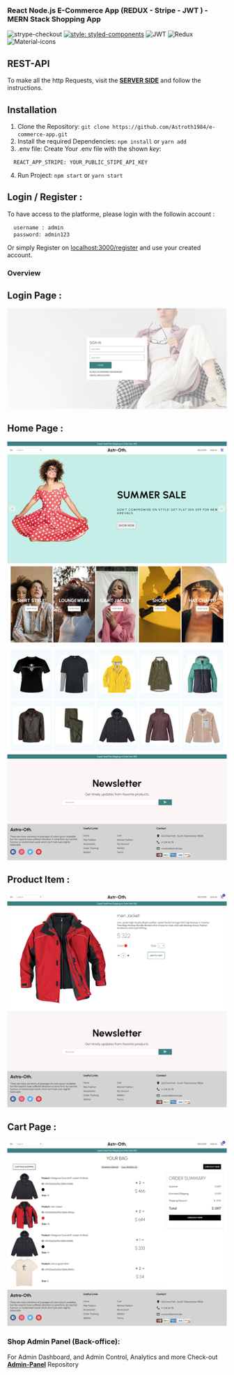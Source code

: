 ### React Node.js E-Commerce App (REDUX - Stripe - JWT ) - MERN Stack Shopping App

![strype-checkout](https://shields.io/badge/stripe-checkout-blue?logo=stripe&style=flat)
[![style: styled-components](https://img.shields.io/badge/style-%F0%9F%92%85%20styled--components-orange.svg?colorB=daa357&colorA=db748e)](https://github.com/styled-components/styled-components)
![JWT](https://shields.io/badge/jwt-JsonWebToken-ff69b4?logo=jsonwebtokens&style=plastic)
![Redux](https://shields.io/badge/Redux-764abc?logo=redux&style=plastic)
![Material-icons](https://shields.io/badge/Material--Icons-Materual--UI-e81e63?logo=materialdesignicons&style=plastic)



## REST-API

To make all the http Requests, visit the **[SERVER SIDE](https://github.com/Astroth1984/ecommerce-REST-Api "Rest-API")** and follow the instructions.

## Installation

1. Clone the Repository: `git clone https://github.com/Astroth1984/e-commerce-app.git`
2. Install the required Dependencies: `npm install` or `yarn add`
3. .env file: Create Your .env file with the shown _key_:

```
  REACT_APP_STRIPE: YOUR_PUBLIC_STIPE_API_KEY 
```
4. Run Project: `npm start` or `yarn start`

## Login / Register :

To have access to the platforme, please login with the followin account : 

```
  username : admin
  password: admin123
```
Or simply Register on [localhost:3000/register](http://localhost:3000/register) and use your created account.

### Overview

## Login Page :

![Login](login.png)

## Home Page : 

![home page](home.png)

## Product Item : 

![Product](product.png)

## Cart Page : 
![cart](cart.png)

### Shop Admin Panel  (Back-office): 

For Admin Dashboard, and Admin Control, Analytics and more Check-out  **[Admin-Panel](https://github.com/Astroth1984/Admin-Panel-Shop "Admin Back Office")** Repository







